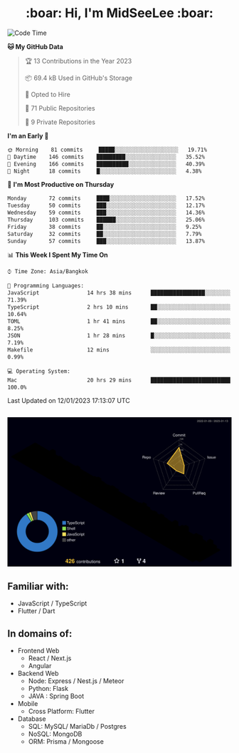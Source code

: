 <h1 align="center"> :boar: Hi, I'm MidSeeLee :boar:</h1>
 
<!--START_SECTION:waka-->
![Code Time](http://img.shields.io/badge/Code%20Time-112%20hrs%2058%20mins-blue)

**🐱 My GitHub Data** 

> 🏆 13 Contributions in the Year 2023
 > 
> 📦 69.4 kB Used in GitHub's Storage 
 > 
> 💼 Opted to Hire
 > 
> 📜 71 Public Repositories 
 > 
> 🔑 9 Private Repositories  
 > 
**I'm an Early 🐤** 

```text
🌞 Morning    81 commits     █████░░░░░░░░░░░░░░░░░░░░   19.71% 
🌆 Daytime    146 commits    █████████░░░░░░░░░░░░░░░░   35.52% 
🌃 Evening    166 commits    ██████████░░░░░░░░░░░░░░░   40.39% 
🌙 Night      18 commits     █░░░░░░░░░░░░░░░░░░░░░░░░   4.38%

```
📅 **I'm Most Productive on Thursday** 

```text
Monday       72 commits     ████░░░░░░░░░░░░░░░░░░░░░   17.52% 
Tuesday      50 commits     ███░░░░░░░░░░░░░░░░░░░░░░   12.17% 
Wednesday    59 commits     ███░░░░░░░░░░░░░░░░░░░░░░   14.36% 
Thursday     103 commits    ██████░░░░░░░░░░░░░░░░░░░   25.06% 
Friday       38 commits     ██░░░░░░░░░░░░░░░░░░░░░░░   9.25% 
Saturday     32 commits     ██░░░░░░░░░░░░░░░░░░░░░░░   7.79% 
Sunday       57 commits     ███░░░░░░░░░░░░░░░░░░░░░░   13.87%

```


📊 **This Week I Spent My Time On** 

```text
⌚︎ Time Zone: Asia/Bangkok

💬 Programming Languages: 
JavaScript               14 hrs 38 mins      █████████████████░░░░░░░░   71.39% 
TypeScript               2 hrs 10 mins       ██░░░░░░░░░░░░░░░░░░░░░░░   10.64% 
TOML                     1 hr 41 mins        ██░░░░░░░░░░░░░░░░░░░░░░░   8.25% 
JSON                     1 hr 28 mins        █░░░░░░░░░░░░░░░░░░░░░░░░   7.19% 
Makefile                 12 mins             ░░░░░░░░░░░░░░░░░░░░░░░░░   0.99%

💻 Operating System: 
Mac                      20 hrs 29 mins      █████████████████████████   100.0%

```


 Last Updated on 12/01/2023 17:13:07 UTC
<!--END_SECTION:waka-->

##

![](./profile-3d-contrib/profile-night-rainbow.svg)

## Familiar with:
- JavaScript / TypeScript
- Flutter / Dart

## In domains of:
- Frontend Web
  - React / Next.js
  - Angular
- Backend Web
  - Node: Express / Nest.js / Meteor
  - Python: Flask
  - JAVA : Spring Boot
- Mobile
  - Cross Platform: Flutter
- Database
  - SQL: MySQL/ MariaDb / Postgres
  - NoSQL: MongoDB
  - ORM: Prisma / Mongoose
